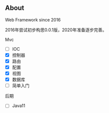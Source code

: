 ## About
Web Framework since 2016

2016年尝试初步构思0.0.1版，2020年准备逐步完善。

Mvc
* [ ] IOC
* [x] 控制器
* [x] 路由
* [x] 配置
* [x] 视图
* [x] 数据库
* [ ] 简单入门

后期
* [ ] Java11